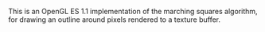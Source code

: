 This is an OpenGL ES 1.1 implementation of the marching squares algorithm, for drawing an outline around pixels rendered to a texture buffer.
